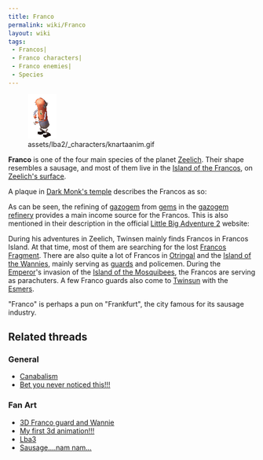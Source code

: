 ```yaml
---
title: Franco
permalink: wiki/Franco
layout: wiki
tags:
 - Francos| 
 - Franco characters| 
 - Franco enemies| 
 - Species
---
```


<figure>
<img src="assets/lba2/_characters/knartaanim.gif"
title="assets/lba2/_characters/knartaanim.gif" width="58" />
<figcaption>assets/lba2/_characters/knartaanim.gif</figcaption>
</figure>

**Franco** is one of the four main species of the planet
[Zeelich](Zeelich "wikilink"). Their shape resembles a sausage, and most
of them live in the [Island of the
Francos](Island_of_the_Francos "wikilink"), on [Zeelich's
surface](Zeelich's_surface "wikilink").

A plaque in [Dark Monk's temple](Dark_Monk's_temple "wikilink")
describes the Francos as so:

As can be seen, the refining of [gazogem](gazogem "wikilink") from
[gems](gem "wikilink") in the [gazogem
refinery](gazogem_refinery "wikilink") provides a main income source for
the Francos. This is also mentioned in their description in the official
[Little Big Adventure 2](Little_Big_Adventure_2 "wikilink") website:

During his adventures in Zeelich, Twinsen mainly finds Francos in
Francos Island. At that time, most of them are searching for the lost
[Francos Fragment](Francos_Fragment "wikilink"). There are also quite a
lot of Francos in [Otringal](Otringal "wikilink") and the [Island of the
Wannies](Island_of_the_Wannies "wikilink"), mainly serving as
[guards](franco_guard "wikilink") and policemen. During the
[Emperor](Emperor "wikilink")'s invasion of the [Island of the
Mosquibees](Island_of_the_Mosquibees "wikilink"), the Francos are
serving as parachuters. A few Franco guards also come to
[Twinsun](Twinsun "wikilink") with the [Esmers](Esmer "wikilink").

"Franco" is perhaps a pun on "Frankfurt", the city famous for its
sausage industry.

## Related threads

### General

- [Canabalism](https://forum.magicball.net/showthread.php?t=9844)
- [Bet you never noticed
  this!!!](https://forum.magicball.net/showthread.php?t=2421)

### Fan Art

- [3D Franco guard and
  Wannie](http://forum.magicball.net/showthread.php?p=267063#post267063)
- [My first 3d
  animation!!!](http://forum.magicball.net/showthread.php?p=228419#post228419)
- [Lba3](http://forum.magicball.net/showthread.php?p=72452#post72452)
- [Sausage....nam
  nam...](https://forum.magicball.net/showthread.php?t=4359)
